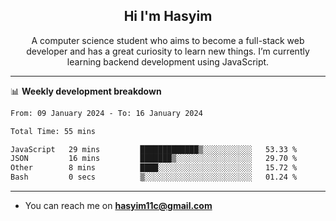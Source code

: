 <h2 align="center">Hi I'm Hasyim</h2>

<p align="center">A computer science student who aims to become a full-stack web developer and has a great curiosity to learn new things. I’m currently learning backend development using JavaScript.</p>

<!--![Anurag's GitHub stats](https://github-readme-stats-one-pink-11.vercel.app/api?username=hasyimashari&show_icons=true&theme=transparent&hide=contribs,prs)-->

---

📊 **Weekly development breakdown**

<!--START_SECTION:waka-->

```txt
From: 09 January 2024 - To: 16 January 2024

Total Time: 55 mins

JavaScript   29 mins         █████████████▒░░░░░░░░░░░   53.33 %
JSON         16 mins         ███████▒░░░░░░░░░░░░░░░░░   29.70 %
Other        8 mins          ████░░░░░░░░░░░░░░░░░░░░░   15.72 %
Bash         0 secs          ▒░░░░░░░░░░░░░░░░░░░░░░░░   01.24 %
```

<!--END_SECTION:waka-->

---

- You can reach me on **hasyim11c@gmail.com**
